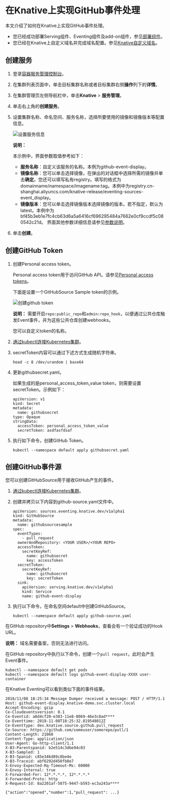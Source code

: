 # 在Knative上实现GitHub事件处理

本文介绍了如何在Knative上实现GitHub事件处理。

-   您已经成功部署Serving组件、Eventing组件及add-on组件，参见[部署组件](/cn.zh-CN/Kubernetes集群用户指南/Knative管理/Knative组件管理/部署组件.md)。
-   您已经在Knative上自定义域名并完成域名配置。参见[Knative自定义域名](/cn.zh-CN/Kubernetes集群用户指南/Knative管理/Knative服务管理/Knative自定义域名.md)。

## 创建服务

1.  登录[容器服务管理控制台](https://cs.console.aliyun.com)。

2.  在集群列表页面中，单击目标集群名称或者目标集群右侧**操作**列下的**详情**。

3.  在集群管理页左侧导航栏中，单击**Knative** \> **服务管理**。

4.  单击右上角的**创建服务**。

5.  设置集群名称、命名空间、服务名称，选择所要使用的镜像和镜像版本等配置信息。

    ![设置服务信息](https://static-aliyun-doc.oss-cn-hangzhou.aliyuncs.com/assets/img/zh-CN/6995659951/p57948.png)

    **说明：**

    本示例中，界面参数取值参考如下：

    -   **服务名称**：自定义该服务的名称。本例为github-event-display。
    -   **镜像名称**：您可以单击选择镜像，在弹出的对话框中选择所需的镜像并单击**确定**。您还可以填写私有registry。填写的格式为domainname/namespace/imagename:tag。本例中为registry.cn-shanghai.aliyuncs.com/knative-release/eventing-sources-event\_display。
    -   **镜像版本**：您可以单击选择镜像版本选择镜像的版本。若不指定，默认为latest。本例中为bf45b3eb1e7fc4cb63d6a5a6416cf696295484a7662e0cf9ccdf5c080542c21d。
    界面其他参数详细信息请参见[参数说明](/cn.zh-CN/Kubernetes集群用户指南/Knative管理/Knative服务管理/创建Knative服务.md)。

6.  单击**创建**。


## 创建GitHub Token

1.  创建Personal access token。

    Personal access token用于访问GitHub API。请参见[Personal access tokens](https://github.com/settings/tokens)。

    下面是设置一个GitHubSource Sample token的示例。

    ![创建github token](https://static-aliyun-doc.oss-cn-hangzhou.aliyuncs.com/assets/img/zh-CN/6995659951/p58037.png)

    **说明：** 需要开启`repo:public_repo`和`admin:repo_hook`，以便通过公共仓库触发Event事件，并为这些公共仓库创建webhooks。

    您可以自定义token的名称。

2.  [通过kubectl连接Kubernetes集群](/cn.zh-CN/Kubernetes集群用户指南/集群管理/连接集群/通过kubectl连接Kubernetes集群.md)。

3.  secretToken内容可以通过下述方式生成随机字符串。

    ```
    head -c 8 /dev/urandom | base64
    ```

4.  更新githubsecret.yaml。

    如果生成的是personal\_access\_token\_value token，则需要设置secretToken。示例如下：

    ```
    apiVersion: v1
    kind: Secret
    metadata:
      name: githubsecret
    type: Opaque
    stringData:
      accessToken: personal_access_token_value
      secretToken: asdfasfdsaf
    ```

5.  执行如下命令，创建GitHub Token。

    ```
    kubectl --namespace default apply githubsecret.yaml
    ```


## 创建GitHub事件源

您可以创建GitHubSource用于接收GitHub产生的事件。

1.  [通过kubectl连接Kubernetes集群](/cn.zh-CN/Kubernetes集群用户指南/集群管理/连接集群/通过kubectl连接Kubernetes集群.md)。

2.  创建并拷贝以下内容到github-source.yaml文件中。

    ```
    apiVersion: sources.eventing.knative.dev/v1alpha1
    kind: GitHubSource
    metadata:
      name: githubsourcesample
    spec:
      eventTypes:
        - pull_request
      ownerAndRepository: <YOUR USER>/<YOUR REPO>
      accessToken:
        secretKeyRef:
          name: githubsecret
          key: accessToken
      secretToken:
        secretKeyRef:
          name: githubsecret
          key: secretToken
      sink:
        apiVersion: serving.knative.dev/v1alpha1
        kind: Service
        name: github-event-display
    ```

3.  执行以下命令，在命名空间default中创建GitHubSource。

    ```
    kubectl --namespace default apply github-source.yaml
    ```


在GitHub repository中**Settings** \> **Webhooks**，查看会有一个验证成功的Hook URL。

**说明：** 域名需要备案，否则无法进行访问。

在GitHub repository中执行以下命令，创建一个`pull request`，此时会产生Event事件。

```
kubectl --namespace default get pods
kubectl --namespace default logs github-event-display-XXXX user-container
```

在Knative Eventing可以看到类似下面的事件结果。

```
2018/11/08 18:25:34 Message Dumper received a message: POST / HTTP/1.1
Host: github-event-display.knative-demo.svc.cluster.local
Accept-Encoding: gzip
Ce-Cloudeventsversion: 0.1
Ce-Eventid: a8d4cf20-e383-11e8-8069-46e3c8ad****
Ce-Eventtime: 2018-11-08T18:25:32.819548012Z
Ce-Eventtype: dev.knative.source.github.pull_request
Ce-Source: https://github.com/someuser/somerepo/pull/1
Content-Length: 21060
Content-Type: application/json
User-Agent: Go-http-client/1.1
X-B3-Parentspanid: b2e514c3dbe94c03
X-B3-Sampled: 1
X-B3-Spanid: c85e346d89c8be4e
X-B3-Traceid: abf6292d458fb8e7
X-Envoy-Expected-Rq-Timeout-Ms: 60000
X-Envoy-Internal: true
X-Forwarded-For: 12*.*.*.*, 12*.*.*.*
X-Forwarded-Proto: http
X-Request-Id: 8a2201af-5075-9447-b593-ec3a243a****

{"action":"opened","number":1,"pull_request": ...}
```

